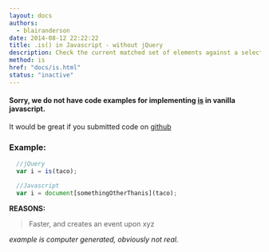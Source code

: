 ```yaml
---
layout: docs
authors:
  - blairanderson
date: 2014-08-12 22:22:22
title: .is() in Javascript - without jQuery
description: Check the current matched set of elements against a selector, element, or jQuery object and return true if at least one of these elements matches the given arguments.
method: is
href: "docs/is.html"
status: "inactive"
---
```


#### Sorry, we do not have code examples for implementing [is](http://api.jquery.com/is/) in vanilla javascript.

It would be great if you submitted code on [github](https://github.com/blairanderson/without-jquery/blob/master/docs/is.md)

### Example:

```javascript
  //jQuery
  var i = is(taco);

  //Javascript
  var i = document[somethingOtherThanis](taco);

```

**REASONS:**
> Faster, and creates an event upon xyz

*example is computer generated, obviously not real.*
